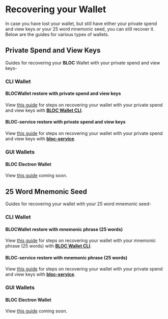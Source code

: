 # **Recovering your Wallet**

In case you have lost your wallet, but still have either your private spend and view keys *or* your 25 word mnemonic seed, you can still recover it. Below are the guides for various types of wallets.

## **Private Spend and View Keys**

Guides for recovering your **BLOC** Wallet with your private spend and view keys-

### CLI Wallet<a name="keys-cli-wallet"></a>

#### BLOCWallet restore with private spend and view keys<a name="recover-spend-view-keys-bloc-wallet-cli"></a>

View [this guide](../Using-BLOCWallet#recover-spend-view-keys) for steps on recovering your wallet with your private spend and view keys with **[BLOC Wallet CLI](../Using-BLOCWallet)**.

#### BLOC-service restore with private spend and view keys<a name="recover-spend-view-keys-bloc-service"></a>

View [this guide](../api/bloc-service/BLOC-service.md#using-your-private-spend-key-and-view-key) for steps on recovering your wallet with your private spend and view keys with **[bloc-service](../api/bloc-service/BLOC-service.md)**.

### GUI Wallets<a name="keys-gui-wallet"></a>

#### BLOC Electron Wallet<a name="recover-wallet-keys-bloc-electron"></a>

View [this guide](../#) coming soon.

## 25 Word Mnemonic Seed

Guides for recovering your wallet with your 25 word mnemonic seed-

### CLI Wallet<a name="25-cli-wallet"></a>

#### BLOCWallet restore with mnemonic phrase (25 words) <a name="recover-seed"></a>

View [this guide](../Using-BLOCWallet#recover-seed) for steps on recovering your wallet with your mnemonic phrase (25 words) with **[BLOC Wallet CLI](../Using-BLOCWallet)**.

#### BLOC-service restore with mnemonic phrase (25 words)<a name="recover-mnemonic-bloc-service"></a>

View [this guide](../api/bloc-service/BLOC-service.md#using-your-mnemonic-seed) for steps on recovering your wallet with your private spend and view keys with **[bloc-service](../api/bloc-service/BLOC-service.md)**. 

### GUI Wallets<a name="25-gui-wallet"></a>

#### BLOC Electron Wallet<a name="recover-wallet-seed-bloc-electron"></a>

View [this guide](../#) coming soon.
